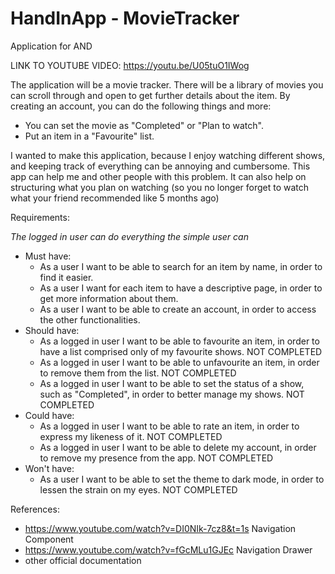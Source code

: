# HandInApp - MovieTracker
Application for AND

LINK TO YOUTUBE VIDEO: https://youtu.be/U05tuO1IWog

The application will be a movie tracker. There will be a library of movies you can scroll through and open to get further details about the item.
By creating an account, you can do the following things and more:
 - You can set the movie as "Completed" or "Plan to watch".
 - Put an item in a "Favourite" list.
 
 I wanted to make this application, because I enjoy watching different shows, and keeping track of everything can be annoying and cumbersome.
 This app can help me and other people with this problem. It can also help on structuring what you plan on watching (so you no longer forget to watch what your friend recommended like 5 months ago)
 
 Requirements: 
 
 *The logged in user can do everything the simple user can*
 
  - Must have:
    - As a user I want to be able to search for an item by name, in order to find it easier.
    - As a user I want for each item to have a descriptive page, in order to get more information about them.
    - As a user I want to be able to create an account, in order to access the other functionalities.
  - Should have:
    - As a logged in user I want to be able to favourite an item, in order to have a list comprised only of my favourite shows. NOT COMPLETED
    - As a logged in user I want to be able to unfavourite an item, in order to remove them from the list. NOT COMPLETED
    - As a logged in user I want to be able to set the status of a show, such as "Completed", in order to better manage my shows. NOT COMPLETED
  - Could have:
    - As a logged in user I want to be able to rate an item, in order to express my likeness of it. NOT COMPLETED
    - As a logged in user I want to be able to delete my account, in order to remove my presence from the app. NOT COMPLETED
  - Won't have:
    - As a user I want to be able to set the theme to dark mode, in order to lessen the strain on my eyes. NOT COMPLETED

References:
 - https://www.youtube.com/watch?v=DI0NIk-7cz8&t=1s Navigation Component
 - https://www.youtube.com/watch?v=fGcMLu1GJEc Navigation Drawer
 - other official documentation
